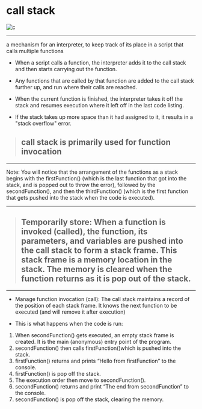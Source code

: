 

# call stack

![c](https://encrypted-tbn0.gstatic.com/images?q=tbn:ANd9GcQwqOuu9PqwX8lV8OFn3f_f3W6__V5LU_O4zA&usqp=CAU)


_________________________________________________


 a mechanism for an interpreter,  to keep track of its place in a script that calls multiple functions 


 - When a script calls a function, the interpreter adds it to the call stack and then starts carrying out the function.

- Any functions that are called by that function are added to the call stack further up, and run where their calls are reached.

- When the current function is finished, the interpreter takes it off the stack and resumes execution where it left off in the last code listing.

- If the stack takes up more space than it had assigned to it, it results in a "stack overflow" error.

>## call stack is primarily used for function invocation 

____________________________

Note: You will notice that the arrangement of the functions as a stack begins with the firstFunction() (which is the last function that got into the stack, and is popped out to throw the error), followed by the secondFunction(), and then the thirdFunction() (which is the first function that gets pushed into the stack when the code is executed).

_____________________________



>## Temporarily store: When a function is invoked (called), the function, its parameters, and variables are pushed into the call stack to form a stack frame. This stack frame is a memory location in the stack. The memory is cleared when the function returns as it is pop out of the stack.

_________________________________


- Manage function invocation (call): The call stack maintains a record of the position of each stack frame. It knows the next function to be executed (and will remove it after execution) 

- This is what happens when the code is run:

1. When secondFunction() gets executed, an empty stack frame is created. It is the main (anonymous) entry point of the program.
2. secondFunction() then calls firstFunction()which is pushed into the stack.
3. firstFunction() returns and prints “Hello from firstFunction” to the console.
4. firstFunction() is pop off the stack.
5. The execution order then move to secondFunction().
6. secondFunction() returns and print “The end from secondFunction” to the console.
7. secondFunction() is pop off the stack, clearing the memory.